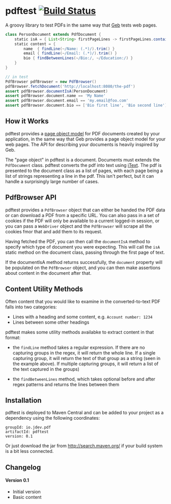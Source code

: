 pdftest [![Build Status](https://travis-ci.org/tomdcc/pdftest.svg?branch=master)](https://travis-ci.org/tomdcc/pdftest)
=======

A groovy library to test PDFs in the same way that [Geb](http://www.gebish.org/)
tests web pages.

```groovy
class PersonDocument extends PdfDocument {
    static isA = { List<String> firstPageLines -> firstPageLines.contains('Personal Details') }
    static content = {
        name  { findLine(~/Name: (.*)/).trim() }
        email { findLine(~/Email: (.*)/).trim() }
        bio { findBetweenLines(~/Bio:/, ~/Education:/) }
    }
}

// in test
PdfBrowser pdfBrowser = new PdfBrowser()
pdfBrowser.fetchDocument('http://localhost:8080/the-pdf')
assert pdfBrowser.documentIsA(PersonDocument)
assert pdfBrowser.document.name == 'My Name' 
assert pdfBrowser.document.email == 'my.email@foo.com' 
assert pdfBrowser.document.bio == ['Bio first line', 'Bio second line'] 
```

How it Works
------------
pdftest provides a [page object model](http://martinfowler.com/bliki/PageObject.html)
for PDF documents created by your application, in the same way that Geb
provides a page object model for your web pages. The API for describing your
documents is heavily inspired by Geb.

The "page object" in pdftest is a document. Documents must extends the
`PdfDocument` class. pdftest converts the pdf into text using
[iText](http://itextpdf.com/). The pdf is presented to the document class as a
list of pages, with each page being a list of strings representing a line in
the pdf. This isn't perfect, but it can handle a surprisingly large number of
cases.


PdfBrowser API
--------------
pdftest provides a `PdfBrowser` object that can either be handed the PDF data
or can download a PDF from a specific URL. You can also pass in a set of
cookies if the PDF will only be available to a current logged-in session,
or you can pass a `WebDriver` object and the `PdfBrowser` will scrape all the
cookies fmor that and add them to its request.

Having fetched the PDF, you can then call the `documentIsA` method to specify
which type of document you were expecting. This will call the `isA` static
method on the document class, passing through the first page of text.

If the documentIsA method returns successfully, the `document` property will
be populated on the `PdfBrowser` object, and you can then make assertions
about content in the document after that.

Content Utility Methods
-----------------------
Often content that you would like to examine in the converted-to-text PDF
falls into two categories:
 - Lines with a heading and some content, e.g. `Account number: 1234`
 - Lines between some other headings

pdftest makes some utility methods availabke to extract content in that format:

 - the `findLine` method takes a regular expression. If there are no capturing
   groups in the regex, it will return the whole line. If a single capturing
   group, it will return the text of that group as a string (seen in the
   example above). If multiple capturing groups, it will return a list of the
   text captured in the groups)

 - the `findBetweenLines` method, which takes optional before and after
   regex patterns and returns the lines between them
 


Installation
------------

pdftest is deployed to Maven Central and can be added to your project as a dependency using the following coordinates:

    groupId: io.jdev.pdf
    artifactId: pdftest
    version: 0.1

Or just download the jar from http://search.maven.org/ if your build system is a bit less connected.

Changelog
---------

#### Version 0.1
 - Initial version
 - Basic content
